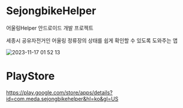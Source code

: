 # SejongbikeHelper
어울링Helper 안드로이드 개발 프로젝트

세종시 공유자전거인 어울링 정류장의 상태를 쉽게 확인할 수 있도록 도와주는 앱

![2023-11-17 01 52 13](https://github.com/medAndro/SejongbikeHelper/assets/88672474/f74ea98d-5d39-41aa-b5c5-871ce32c6ced)

# PlayStore
https://play.google.com/store/apps/details?id=com.meda.sejongbikehelper&hl=ko&gl=US
